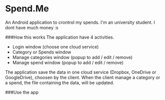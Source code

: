 # Spend.Me
An Android application to crontrol my spends. I'm an university student. I dont have much money :s

###How this works
The application have 4 activities.
- Login window (choose one cloud service)
- Category or Spends window
- Manage categories window (popup to add / edit / remove)
- Manage spend window (popup to add / edit / remove)

The application save the data in one cloud service (Dropbox, OneDrive or GoogleDrive), choosen by the client.
When the client manage a category or a spend, the file containing the data, will be updated.

###Use the app
